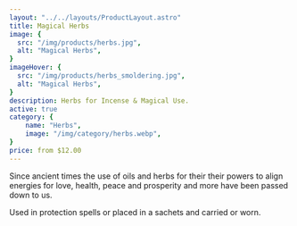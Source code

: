 ```yaml
---
layout: "../../layouts/ProductLayout.astro"
title: Magical Herbs
image: {
  src: "/img/products/herbs.jpg",
  alt: "Magical Herbs",
}
imageHover: {
  src: "/img/products/herbs_smoldering.jpg",
  alt: "Magical Herbs",
}
description: Herbs for Incense & Magical Use.
active: true
category: {
    name: "Herbs",
    image: "/img/category/herbs.webp",
}
price: from $12.00
---
```


Since ancient times the use of oils and herbs for their their powers to align energies for love, health, peace and prosperity and more have been passed down to us.

Used in protection spells or placed in a sachets and carried or worn.